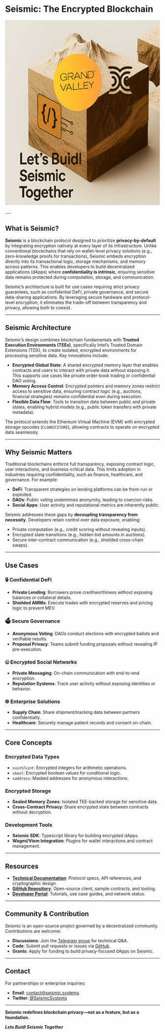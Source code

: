 # Seismic: The Encrypted Blockchain  

<p align="center">
  <img src="resources/image.png" width="600" height="600">
</p>
---

## What is Seismic?  

**Seismic** is a blockchain protocol designed to prioritize **privacy-by-default** by integrating encryption natively at every layer of its infrastructure. Unlike conventional blockchains that rely on wallet-level privacy solutions (e.g., zero-knowledge proofs for transactions), Seismic embeds encryption directly into its transactional logic, storage mechanisms, and memory access patterns. This enables developers to build decentralized applications (dApps) where **confidentiality is intrinsic**, ensuring sensitive data remains protected during computation, storage, and communication.  

Seismic’s architecture is built for use cases requiring strict privacy guarantees, such as confidential DeFi, private governance, and secure data-sharing applications. By leveraging secure hardware and protocol-level encryption, it eliminates the trade-off between transparency and privacy, allowing both to coexist.  

---

## Seismic Architecture  

Seismic’s design combines blockchain fundamentals with **Trusted Execution Environments (TEEs)**, specifically Intel’s Trusted Domain Extensions (TDX), to create isolated, encrypted environments for processing sensitive data. Key innovations include:  

- **Encrypted Global State**: A shared encrypted memory layer that enables contracts and users to interact with private data without exposing it. This supports use cases like private order-book trading or confidential DAO voting.  
- **Memory Access Control**: Encrypted pointers and memory zones restrict access to sensitive data, ensuring contract logic (e.g., auctions, financial strategies) remains confidential even during execution.  
- **Flexible Data Flow**: Tools to transition data between public and private states, enabling hybrid models (e.g., public token transfers with private metadata).  

The protocol extends the Ethereum Virtual Machine (EVM) with encrypted storage opcodes (`CLOAD`/`CSTORE`), allowing contracts to operate on encrypted data seamlessly.  

---

## Why Seismic Matters  

Traditional blockchains enforce full transparency, exposing contract logic, user interactions, and business-critical data. This limits adoption in industries requiring confidentiality, such as finance, healthcare, and governance. For example:  
- **DeFi**: Transparent strategies on lending platforms can be front-run or exploited.  
- **DAOs**: Public voting undermines anonymity, leading to coercion risks.  
- **Social Apps**: User activity and reputational metrics are inherently public.  

Seismic addresses these gaps by **decoupling transparency from necessity**. Developers retain control over data exposure, enabling:  
- Private computation (e.g., credit scoring without revealing inputs).  
- Encrypted state transitions (e.g., hidden bid amounts in auctions).  
- Secure inter-contract communication (e.g., shielded cross-chain swaps).  

---

## Use Cases  

### 🔒 Confidential DeFi  
- **Private Lending**: Borrowers prove creditworthiness without exposing balances or collateral details.  
- **Shielded AMMs**: Execute trades with encrypted reserves and pricing logic to prevent MEV.  

### 🗳️ Secure Governance  
- **Anonymous Voting**: DAOs conduct elections with encrypted ballots and verifiable results.  
- **Proposal Privacy**: Teams submit funding proposals without revealing IP pre-execution.  

### 🤐 Encrypted Social Networks  
- **Private Messaging**: On-chain communication with end-to-end encryption.  
- **Reputation Systems**: Track user activity without exposing identities or behavior.  

### 🌐 Enterprise Solutions  
- **Supply Chain**: Share shipment/tracking data between partners confidentially.  
- **Healthcare**: Securely manage patient records and consent on-chain.  

---

## Core Concepts  

### Encrypted Data Types  
- `suint`/`sint`: Encrypted integers for arithmetic operations.  
- `sbool`: Encrypted boolean values for conditional logic.  
- `saddress`: Masked addresses for anonymous interactions.  

### Encrypted Storage  
- **Sealed Memory Zones**: Isolated TEE-backed storage for sensitive data.  
- **Cross-Contract Privacy**: Share encrypted state between contracts without decryption.  

### Development Tools  
- **Seismic SDK**: Typescript library for building encrypted dApps.  
- **Wagmi/Viem Integration**: Plugins for wallet interactions and contract management.  

---

## Resources  
- **[Technical Documentation](https://docs.seismic.systems)**: Protocol specs, API references, and cryptographic design.  
- **[GitHub Repository](https://github.com/SeismicSystems)**: Open-source client, sample contracts, and tooling.  
- **[Developer Portal](https://developer.seismic.com)**: Tutorials, use case guides, and network status.  

---

## Community & Contribution  
Seismic is an open-source project governed by a decentralized community. Contributions are welcome:  
- **Discussions**: Join the [Telegram group](https://t.me/seismicMatt) for technical Q&A.  
- **Code**: Submit pull requests or issues via [GitHub](https://github.com/SeismicSystems).  
- **Grants**: Apply for funding to build privacy-focused dApps on Seismic.  

---

## Contact  
For partnerships or enterprise inquiries:  
- **Email**: [contact@seismic.systems](mailto:contact@seismic.systems)  
- **Twitter**: [@SeismicSystems](https://twitter.com/SeismicSystems)  

---

**Seismic redefines blockchain privacy—not as a feature, but as a foundation.** 

***Lets Buidl Seismic Together***